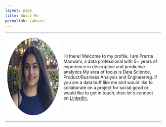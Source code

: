 ```yaml
---
layout: page
title: About Me
permalink: /about/
---
```




<div> 
<style scoped>
    .dataframe tbody tr th:only-of-type {
        vertical-align: middle;
    }

    .dataframe tbody tr th {
        vertical-align: top;
    }

    .dataframe thead th {
        text-align: right;
    }
</style>
<table border="0" class="noborder">
  <tbody>
    <tr>
      <td class="noborder">
      <p><img src="/images/portfolio_pic.png" alt="pic" width="2000" height="250" /></p>
      </td>
      <td>Hi there! Welcome to my profile. I am Prerna Manwani, a data professional with 5+ years of experience in descriptive and predictive analytics.My area of focus is Data Science, Product/Business Analysis and Engineering. If you are a data buff like me and would like to collaborate on a project for social good or would like to get in touch, then let's connect on <a href="https://www.linkedin.com/in/prerna-manwani/">Linkedin.</a>
      </td>
      </tr>
  </tbody>
</table>
</div>

